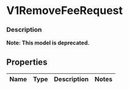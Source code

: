 
# V1RemoveFeeRequest

### Description


**Note: This model is deprecated.**

## Properties
Name | Type | Description | Notes
------------ | ------------- | ------------- | -------------



